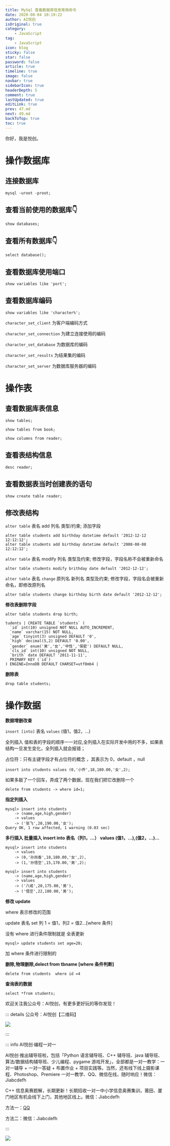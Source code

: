 ```yaml
---
title: MySql 查看数据库信息常用命令
date: 2020-08-04 10:19:22
author: AI悦创
isOriginal: true
category: 
    - JavaScript
tag:
    - JavaScript
icon: blog
sticky: false
star: false
password: false
article: true
timeline: true
image: false
navbar: true
sidebarIcon: true
headerDepth: 5
comment: true
lastUpdated: true
editLink: true
prev: 47.md
next: 49.md
backToTop: true
toc: true
---
```


你好，我是悦创。

# 操作数据库
## 连接数据库
```mysql
mysql -uroot -proot;
```

## 查看当前使用的数据库👇
```mysql
show databases;
```

## 查看所有数据库👇
```mysql
select database();
```

## 查看数据库使用端口
```mysql
show variables like 'port';
```

## 查看数据库编码
```mysql
show variables like 'character%';
```

`character_set_client` 为客户端编码方式

`character_set_connection` 为建立连接使用的编码

`character_set_database` 为数据库的编码

`character_set_results` 为结果集的编码

`character_set_server` 为数据库服务器的编码



# 操作表
## 查看数据库表信息
```mysql
show tables;
```

```mysql
show tables from book;
```

```mysql
show columns from reader;
```

## 查看表结构信息
```mysql
desc reader;
```

## 查看数据表当时创建表的语句
```mysql
show create table reader;
```

## 修改表结构
`alter table` 表名 add 列名 类型/约束; 添加字段

```mysql
alter table students add birthday datetime default '2012-12-12 12:12:12';
alter table students add birthday datetime default '2008-08-08 12:12:12';
```

`alter table` 表名 modify 列名 类型及约束; 修改字段，字段名称不会被重新命名

```mysql
alter table students modify brithday date default '2012-12-12';
```

`alter table` 表名 `change` 原列名 新列名 类型及约束; 修改字段，字段名会被重新命名，即修改原列名

```mysql
alter table students change birthday birth date default '2012-12-12';
```

**修改表删除字段**

```mysql
alter table students drop birth;
```

```mysql
tudents | CREATE TABLE `students` (
  `id` int(10) unsigned NOT NULL AUTO_INCREMENT,
  `name` varchar(15) NOT NULL,
  `age` tinyint(3) unsigned DEFAULT '0',
  `high` decimal(5,2) DEFAULT '0.00',
  `gender` enum('男','女','中性','保密') DEFAULT NULL,
  `cls_id` int(10) unsigned NOT NULL,
  `brith` date DEFAULT '2011-11-11',
  PRIMARY KEY (`id`)
) ENGINE=InnoDB DEFAULT CHARSET=utf8mb4 |
```

**删除表**

```mysql
drop table students;
```

# 操作数据
**数据增删改查**

`insert [into]`  表名 `values` (值1，值2，…)

全列插入 值和表的字段的顺序一一对应,全列插入在实际开发中用的不多，如果表结构一旦发生变化，全列插入就会报错；

占位符：只有主键字段才有占位符的概念 ，其表示为 0，default ，null

```mysql
insert into students values (0,'小乔',18,180.00,'女',2);
```

如果多敲了一个回车，弄成了两个数据，现在我们把它改删除一个

```mysql
delete from students -> where id=1;
```

**指定列插入**

```mysql
mysql> insert into students
    -> (name,age,high,gender)
    -> values
    -> ('张飞',20,190.00,'女');
Query OK, 1 row affected, 1 warning (0.03 sec)
```

**多行插入 批量插入 insert into 表名（列1，…） values (值1，…),(值2，…)…**

```mysql
mysql> insert into students
    -> values
    -> (0,'孙尚香',18,180.00,'女',2),
    -> (1,'孙悟空',15,170.00,'男',2);
```

```mysql
mysql> insert into students
    -> (name,age,high,gender)
    -> values
    -> ('八戒',20,175.00,'男'),
    -> ('悟空',22,180.00,'男');
```

**修改 update**

where 表示修改的范围

update 表名 set 列 1 = 值1，列2 = 值2…[where 条件]

没有 where 进行条件限制就是 全表更新

```url
mysql> update students set age=20;
```

加 where 条件进行限制的

**删除,物理删除,delect from tbname [where 条件判断]**

```mysql
delete from students  where id =4
```

**查询表的数据**

```mysql
select *from students;
```



欢迎关注我公众号：AI悦创，有更多更好玩的等你发现！

::: details 公众号：AI悦创【二维码】

![](/gzh.jpg)

:::

::: info AI悦创·编程一对一

AI悦创·推出辅导班啦，包括「Python 语言辅导班、C++ 辅导班、java 辅导班、算法/数据结构辅导班、少儿编程、pygame 游戏开发」，全部都是一对一教学：一对一辅导 + 一对一答疑 + 布置作业 + 项目实践等。当然，还有线下线上摄影课程、Photoshop、Premiere 一对一教学、QQ、微信在线，随时响应！微信：Jiabcdefh

C++ 信息奥赛题解，长期更新！长期招收一对一中小学信息奥赛集训，莆田、厦门地区有机会线下上门，其他地区线上。微信：Jiabcdefh

方法一：[QQ](http://wpa.qq.com/msgrd?v=3&uin=1432803776&site=qq&menu=yes)

方法二：微信：Jiabcdefh

:::

![](/zsxq.jpg)



